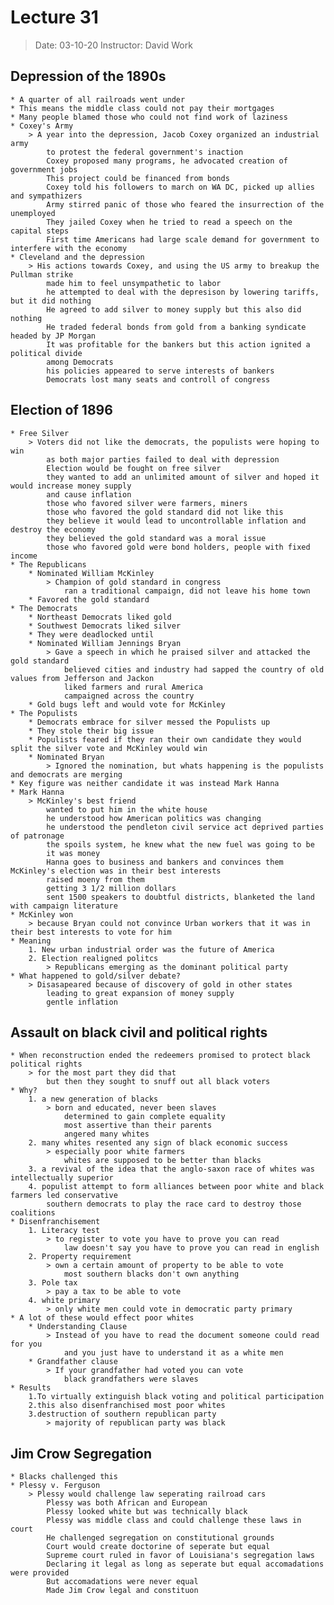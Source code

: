# Lecture 31    
> Date: 03-10-20
> Instructor: David Work

## Depression of the 1890s
    * A quarter of all railroads went under
    * This means the middle class could not pay their mortgages
    * Many people blamed those who could not find work of laziness
    * Coxey's Army
        > A year into the depression, Jacob Coxey organized an industrial army
            to protest the federal government's inaction
            Coxey proposed many programs, he advocated creation of government jobs
            This project could be financed from bonds
            Coxey told his followers to march on WA DC, picked up allies and sympathizers
            Army stirred panic of those who feared the insurrection of the unemployed
            They jailed Coxey when he tried to read a speech on the capital steps
            First time Americans had large scale demand for government to interfere with the economy
    * Cleveland and the depression
        > His actions towards Coxey, and using the US army to breakup the Pullman strike
            made him to feel unsympathetic to labor
            he attempted to deal with the depresison by lowering tariffs, but it did nothing
            He agreed to add silver to money supply but this also did nothing
            He traded federal bonds from gold from a banking syndicate headed by JP Morgan
            It was profitable for the bankers but this action ignited a political divide
            among Democrats
            his policies appeared to serve interests of bankers
            Democrats lost many seats and controll of congress

## Election of 1896
    * Free Silver
        > Voters did not like the democrats, the populists were hoping to win
            as both major parties failed to deal with depression
            Election would be fought on free silver
            they wanted to add an unlimited amount of silver and hoped it would increase money supply
            and cause inflation
            those who favored silver were farmers, miners
            those who favored the gold standard did not like this
            they believe it would lead to uncontrollable inflation and destroy the economy
            they believed the gold standard was a moral issue 
            those who favored gold were bond holders, people with fixed income
    * The Republicans
        * Nominated William McKinley
            > Champion of gold standard in congress
                ran a traditional campaign, did not leave his home town
        * Favored the gold standard
    * The Democrats
        * Northeast Democrats liked gold
        * Southwest Democrats liked silver
        * They were deadlocked until
        * Nominated William Jennings Bryan
            > Gave a speech in which he praised silver and attacked the gold standard
                believed cities and industry had sapped the country of old values from Jefferson and Jackon
                liked farmers and rural America
                campaigned across the country
        * Gold bugs left and would vote for McKinley
    * The Populists
        * Democrats embrace for silver messed the Populists up
        * They stole their big issue
        * Populists feared if they ran their own candidate they would split the silver vote and McKinley would win
        * Nominated Bryan
            > Ignored the nomination, but whats happening is the populists and democrats are merging
    * Key figure was neither candidate it was instead Mark Hanna
    * Mark Hanna
        > McKinley's best friend
            wanted to put him in the white house
            he understood how American politics was changing
            he understood the pendleton civil service act deprived parties of patronage
            the spoils system, he knew what the new fuel was going to be
            it was money
            Hanna goes to business and bankers and convinces them McKinley's election was in their best interests
            raised moeny from them
            getting 3 1/2 million dollars
            sent 1500 speakers to doubtful districts, blanketed the land with campaign literature
    * McKinley won
        > because Bryan could not convince Urban workers that it was in their best interests to vote for him
    * Meaning 
        1. New urban industrial order was the future of America
        2. Election realigned politcs
            > Republicans emerging as the dominant political party
    * What happened to gold/silver debate?
        > Disasapeared because of discovery of gold in other states
            leading to great expansion of money supply
            gentle inflation

## Assault on black civil and political rights
    * When reconstruction ended the redeemers promised to protect black political rights
        > for the most part they did that
            but then they sought to snuff out all black voters
    * Why?
        1. a new generation of blacks
            > born and educated, never been slaves
                determined to gain complete equality
                most assertive than their parents
                angered many whites
        2. many whites resented any sign of black economic success
            > especially poor white farmers
                whites are supposed to be better than blacks
        3. a revival of the idea that the anglo-saxon race of whites was intellectually superior
        4. populist attempt to form alliances between poor white and black farmers led conservative
            southern democrats to play the race card to destroy those coalitions
    * Disenfranchisement
        1. Literacy test
            > to register to vote you have to prove you can read
                law doesn't say you have to prove you can read in english
        2. Property requirement
            > own a certain amount of property to be able to vote
                most southern blacks don't own anything
        3. Pole tax
            > pay a tax to be able to vote
        4. white primary
            > only white men could vote in democratic party primary
    * A lot of these would effect poor whites
        * Understanding Clause
            > Instead of you have to read the document someone could read for you
                and you just have to understand it as a white men
        * Grandfather clause
            > If your grandfather had voted you can vote
                black grandfathers were slaves
    * Results
        1.To virtually extinguish black voting and political participation
        2.this also disenfranchised most poor whites
        3.destruction of southern republican party
            > majority of republican party was black

## Jim Crow Segregation
    * Blacks challenged this
    * Plessy v. Ferguson
        > Plessy would challenge law seperating railroad cars
            Plessy was both African and European
            Plessy looked white but was technically black
            Plessy was middle class and could challenge these laws in court
            He challenged segregation on constitutional grounds
            Court would create doctorine of seperate but equal
            Supreme court ruled in favor of Louisiana's segregation laws
            Declaring it legal as long as seperate but equal accomadations were provided
            But accomadations were never equal
            Made Jim Crow legal and constituon
